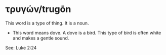 # τρυγών/trugōn
This word is a type of thing. It is a noun.
* This word means dove. A dove is a bird. This type of bird is often white and makes a gentle sound.

See: Luke 2:24
